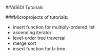 ##AISIDI Tutorials

###Microprojects of tutorials:

- insert function for multiply-ordered list
- ascending iterator
- level-order tree traversal
- merge sort
- insert function for b-tree